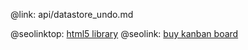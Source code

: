 @link: api/datastore_undo.md

@seolinktop: [html5 library](https://webix.com)
@seolink: [buy kanban board](https://webix.com/kanban/)
